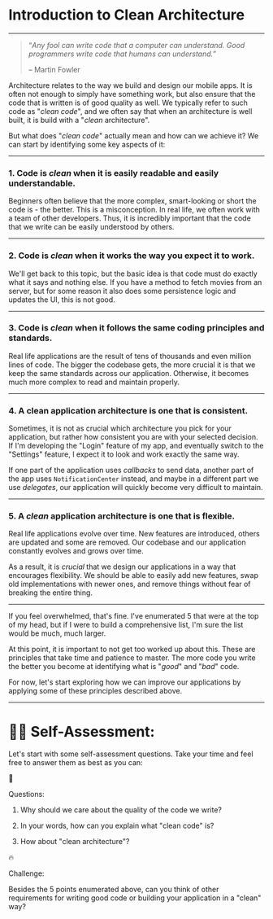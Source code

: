 # Introduction to Clean Architecture
---

> “*Any fool can write code that a computer can understand. Good programmers write code that humans can understand.*”
>
>
> – Martin Fowler
>

Architecture relates to the way we build and design our mobile apps. It is often not enough to simply have something work, but also ensure that the code that is written is of good quality as well. We typically refer to such code as "*clean code*", and we often say that when an architecture is well built, it is build with a "*clean* architecture".

But what does "*clean code*" actually mean and how can we achieve it?
We can start by identifying some key aspects of it:

---

### 1. Code is *clean* when it is **easily readable** and **easily understandable**.

Beginners often believe that the more complex, smart-looking or short the code is - the better. This is a misconception. In real life, we often work with a team of other developers. Thus, it is incredibly important that the code that we write can be easily understood by others.

---

### 2. Code is *clean* when **it works the way you expect it to work**.

We'll get back to this topic, but the basic idea is that code must do exactly what it says and nothing else. If you have a method to fetch movies from an server, but for some reason it also does some persistence logic and updates the UI, this is not good.

---

### 3. Code is *clean* when **it follows the same coding principles and standards**.

Real life applications are the result of tens of thousands and even million lines of code. The bigger the codebase gets, the more crucial it is that we keep the same standards across our application. Otherwise, it becomes much more complex to read and maintain properly.

---

### 4. A clean application architecture is one that is consistent.

Sometimes, it is not as crucial which architecture you pick for your application, but rather how consistent you are with your selected decision. If I'm developing the "Login" feature of my app, and eventually switch to the "Settings" feature, I expect it to look and work exactly the same way.

If one part of the application uses *callbacks* to send data, another part of the app uses `NotificationCenter` instead, and maybe in a different part we use *delegates*, our application will quickly become very difficult to maintain.

---

### 5. A *clean* application architecture is one that is **flexible**.

Real life applications evolve over time. New features are introduced, others are updated and some are removed. Our codebase and our application constantly evolves and grows over time.

As a result, it is *crucial* that we design our applications in a way that encourages flexibility. We should be able to easily add new features, swap old implementations with newer ones, and remove things without fear of breaking the entire thing.

---

If you feel overwhelmed, that's fine. I've enumerated 5 that were at the top of my head, but if I were to build a comprehensive list, I'm sure the list would be much, much larger.

At this point, it is important to not get too worked up about this. These are principles that take time and patience to master. The more code you write the better you become at identifying what is "*good*" and "*bad*" code.

For now, let's start exploring how we can improve our applications by applying some of these principles described above.

---

# 🧑‍🎓 Self-Assessment:

Let's start with some self-assessment questions. Take your time and feel free to answer them as best as you can:

<aside>
🤔

Questions:

1. Why should we care about the quality of the code we write?

2. In your words, how can you explain what "clean code" is?

3. How about "clean architecture"?

</aside>

<aside>
🔥

Challenge:

Besides the 5 points enumerated above, can you think of other requirements for writing good code or building your application in a "clean" way?

</aside>
